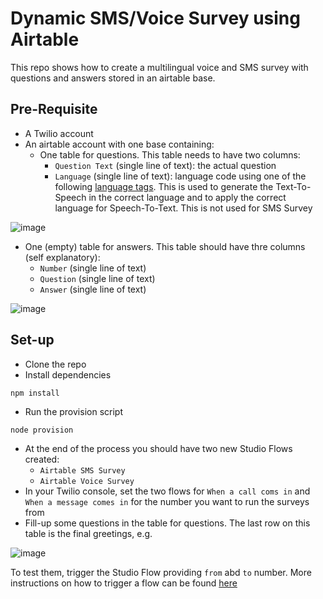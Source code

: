 # Dynamic SMS/Voice Survey using Airtable

This repo shows how to create a multilingual voice and SMS survey with questions and answers stored in an airtable base. 

## Pre-Requisite 
* A Twilio account
* An airtable account with one base containing: 
  * One table for questions. This table needs to have two columns:
    * `Question Text` (single line of text): the actual question
    * `Language` (single line of text): language code using one of the following [language tags](https://www.twilio.com/docs/voice/twiml/gather#languagetags). This is used to generate the Text-To-Speech in the correct language and to apply the correct language for Speech-To-Text. This is not used for SMS Survey 

![image](https://user-images.githubusercontent.com/54728384/101385861-418d9a80-38b4-11eb-8f6b-3f2ec961c7af.png)

  * One (empty) table for answers. This table should have thre columns (self explanatory): 
    * `Number` (single line of text)
    * `Question` (single line of text)
    * `Answer` (single line of text)
    
![image](https://user-images.githubusercontent.com/54728384/101385914-55390100-38b4-11eb-9e63-e730425549b7.png)


## Set-up 
* Clone the repo 
* Install dependencies
```
npm install
```
* Run the provision script
```
node provision
```
* At the end of the process you should have two new Studio Flows created: 
  * `Airtable SMS Survey`
  * `Airtable Voice Survey`
* In your Twilio console, set the two flows for `When a call coms in` and `When a message comes in` for the number you want to run the surveys from
* Fill-up some questions in the table for questions. The last row on this table is the final greetings, e.g.

![image](https://user-images.githubusercontent.com/54728384/101385703-0f7c3880-38b4-11eb-92a4-15911846c38b.png)

To test them, trigger the Studio Flow providing `from` abd `to` number. More instructions on how to trigger a flow can be found [here](https://support.twilio.com/hc/en-us/articles/360007778153-Trigger-a-Twilio-Studio-Flow-Execution-via-the-REST-API)
